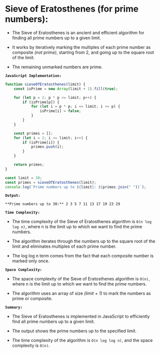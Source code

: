 # Sieve of Eratosthenes (for prime numbers):


-   The Sieve of Eratosthenes is an ancient and efficient algorithm for finding all prime numbers up to a given limit. 

-   It works by iteratively marking the multiples of each prime number as composite *(not prime)*, starting from 2, and going up to the square root of the limit. 

-   The remaining unmarked numbers are prime.

**`JavaScript Implementation:`**



```javascript
function sieveOfEratosthenes(limit) {
    const isPrime = new Array(limit + 1).fill(true);

    for (let p = 2; p * p <= limit; p++) {
        if (isPrime[p]) {
            for (let i = p * p; i <= limit; i += p) {
                isPrime[i] = false;
            }
        }
    }

    const primes = [];
    for (let i = 2; i <= limit; i++) {
        if (isPrime[i]) {
            primes.push(i);
        }
    }

    return primes;
}

const limit = 30;
const primes = sieveOfEratosthenes(limit);
console.log(`Prime numbers up to ${limit}: ${primes.join(" ")}`);
```

**`Output:`**

```
**Prime numbers up to 30:** 2 3 5 7 11 13 17 19 23 29
```

**`Time Complexity:`**


-   The time complexity of the Sieve of Eratosthenes algorithm is `O(n log log n)`, where n is the limit up to which we want to find the prime numbers.

-   The algorithm iterates through the numbers up to the square root of the limit and eliminates multiples of each prime number. 

-   The log log n term comes from the fact that each composite number is marked only once.

**`Space Complexity:`**


-   The space complexity of the Sieve of Eratosthenes algorithm is `O(n)`, where n is the limit up to which we want to find the prime numbers. 

-   The algorithm uses an array of size *(limit + 1)* to mark the numbers as prime or composite.

**`Summary:`**


-   The Sieve of Eratosthenes is implemented in JavaScript to efficiently find all prime numbers up to a given limit. 

-   The output shows the prime numbers up to the specified limit. 

-   The time complexity of the algorithm is `O(n log log n)`, and the space complexity is `O(n)`.